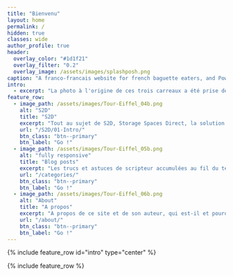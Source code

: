 ```yaml
---
title: "Bienvenu"
layout: home
permalink: /
hidden: true
classes: wide
author_profile: true
header:
  overlay_color: "#1d1f21"
  overlay_filter: "0.2"
  overlay_image: /assets/images/splashposh.png
caption: "A franco-francais website for french baguette eaters, and PowerShell lovers."
intro: 
  - excerpt: "La photo à l'origine de ces trois carreaux a été prise depuis les invalides."
feature_row:
  - image_path: /assets/images/Tour-Eiffel_04b.png
    alt: "S2D"
    title: "S2D"
    excerpt: "Tout au sujet de S2D, Storage Spaces Direct, la solution hyper-convergée on premise de Microsoft."
    url: "/S2D/01-Intro/"
    btn_class: "btn--primary"
    btn_label: "Go !"
  - image_path: /assets/images/Tour-Eiffel_05b.png
    alt: "fully responsive"
    title: "Blog posts"
    excerpt: "Les trucs et astuces de scripteur accumulées au fil du temps."
    url: "/categories/"
    btn_class: "btn--primary"
    btn_label: "Go !"
  - image_path: /assets/images/Tour-Eiffel_06b.png
    alt: "About"
    title: "A propos"
    excerpt: "A propos de ce site et de son auteur, qui est-il et pourquoi il fait tout cela."
    url: "/about/"
    btn_class: "btn--primary"
    btn_label: "Go !"
---
```


{% include feature_row id="intro" type="center" %}

{% include feature_row %}
